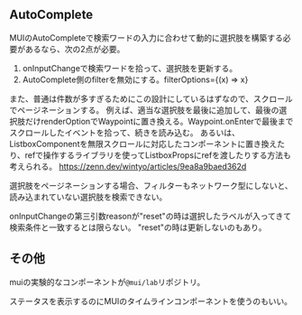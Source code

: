 ## AutoComplete

MUIのAutoCompleteで検索ワードの入力に合わせて動的に選択肢を構築する必要があるなら、次の2点が必要。

1. onInputChangeで検索ワードを拾って、選択肢を更新する。
2. AutoComplete側のfilterを無効にする。filterOptions={(x) => x}

また、普通は件数が多すぎるためにこの設計にしているはずなので、スクロールでページネーションする。
例えば、適当な選択肢を最後に追加して、最後の選択肢だけrenderOptionでWaypointに置き換える。Waypoint.onEnterで最後までスクロールしたイベントを拾って、続きを読み込む。
あるいは、ListboxComponentを無限スクロールに対応したコンポーネントに置き換えたり、refで操作するライブラリを使ってListboxPropsにrefを渡したりする方法も考えられる。
https://zenn.dev/wintyo/articles/9ea8a9baed362d

選択肢をページネーションする場合、フィルターもネットワーク型にしないと、読み込まれていない選択肢を検索できない。

onInputChangeの第三引数reasonが"reset"の時は選択したラベルが入ってきて検索条件と一致するとは限らない。
"reset"の時は更新しないのもあり。

## その他

muiの実験的なコンポーネントが`@mui/lab`リポジトリ。

ステータスを表示するのにMUIのタイムラインコンポーネントを使うのもいい。
